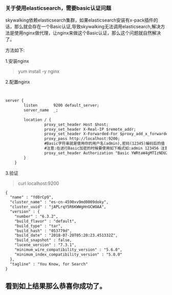 ### 关于使用elasticsearch，需要basic认证问题

skywalking依赖elasticsearch集群，如果elasticsearch安装有x-pack插件的话，那么就会存在一个Basic认证,导致skywalking无法调用elasticsearch,解决方法是使用nginx做代理，让nginx来做这个Basic认证，那么这个问题就自然解决了。

方法如下:

1.安装nginx

> yum install -y nginx


2.配置nginx

```xml


server {
        listen       9200 default_server;
        server_name  _;
        
        location / {
                 proxy_set_header Host $host;
                 proxy_set_header X-Real-IP $remote_addr;
                 proxy_set_header X-Forwarded-For $proxy_add_x_forwarded_for;
                 proxy_pass http://localhost:9200;
                 #Basic字符串就是使用你的用户名(admin),密码(12345)编码后的值
                 #注意:在进行Basic加密的时候要使用如下格式如:admin 123456 注意中间有个空格，如果使用其它格式，那么结果我们是无法预知的，最起码笔者使用上诉格式没有出现问题。
                 proxy_set_header Authorization "Basic YWRtaW4gMTIzNDU2";
        }
    }


```

3.验证

> curl localhost:9200

```xml
{
  "name" : "Yd0rCp9",
  "cluster_name" : "es-cn-4590xv9md0009doky",
  "cluster_uuid" : "jAPLrqY5R6KWWgHnGCWOAA",
  "version" : {
    "number" : "6.3.2",
    "build_flavor" : "default",
    "build_type" : "tar",
    "build_hash" : "053779d",
    "build_date" : "2018-07-20T05:20:23.451332Z",
    "build_snapshot" : false,
    "lucene_version" : "7.3.1",
    "minimum_wire_compatibility_version" : "5.6.0",
    "minimum_index_compatibility_version" : "5.0.0"
  },
  "tagline" : "You Know, for Search"
}


```

## 看到如上结果那么恭喜你成功了。
